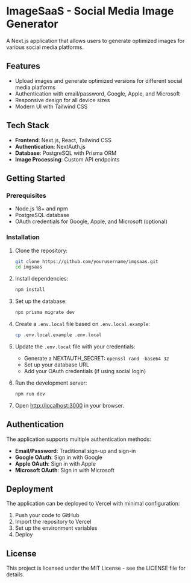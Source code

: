# ImageSaaS - Social Media Image Generator

A Next.js application that allows users to generate optimized images for various social media platforms.

## Features

- Upload images and generate optimized versions for different social media platforms
- Authentication with email/password, Google, Apple, and Microsoft
- Responsive design for all device sizes
- Modern UI with Tailwind CSS

## Tech Stack

- **Frontend**: Next.js, React, Tailwind CSS
- **Authentication**: NextAuth.js
- **Database**: PostgreSQL with Prisma ORM
- **Image Processing**: Custom API endpoints

## Getting Started

### Prerequisites

- Node.js 18+ and npm
- PostgreSQL database
- OAuth credentials for Google, Apple, and Microsoft (optional)

### Installation

1. Clone the repository:
   ```bash
   git clone https://github.com/yourusername/imgsaas.git
   cd imgsaas
   ```

2. Install dependencies:
   ```bash
   npm install
   ```

3. Set up the database:
   ```bash
   npx prisma migrate dev
   ```

4. Create a `.env.local` file based on `.env.local.example`:
   ```bash
   cp .env.local.example .env.local
   ```

5. Update the `.env.local` file with your credentials:
   - Generate a NEXTAUTH_SECRET: `openssl rand -base64 32`
   - Set up your database URL
   - Add your OAuth credentials (if using social login)

6. Run the development server:
   ```bash
   npm run dev
   ```

7. Open [http://localhost:3000](http://localhost:3000) in your browser.

## Authentication

The application supports multiple authentication methods:

- **Email/Password**: Traditional sign-up and sign-in
- **Google OAuth**: Sign in with Google
- **Apple OAuth**: Sign in with Apple
- **Microsoft OAuth**: Sign in with Microsoft

## Deployment

The application can be deployed to Vercel with minimal configuration:

1. Push your code to GitHub
2. Import the repository to Vercel
3. Set up the environment variables
4. Deploy

## License

This project is licensed under the MIT License - see the LICENSE file for details.
